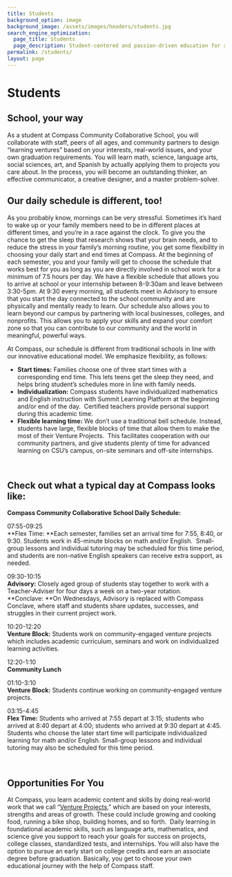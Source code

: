 ```yaml
---
title: Students
background_option: image
background_image: /assets/images/headers/students.jpg
search_engine_optimization:
  page_title: Students
  page_description: Student-centered and passion-driven education for a lifetime.
permalink: /students/
layout: page
---
```


# Students

## School, your way

As a student at Compass Community Collaborative School, you will collaborate with staff, peers of all ages, and community partners to design “learning ventures” based on your interests, real-world issues, and your own graduation requirements. You will learn math, science, language arts, social sciences, art, and Spanish by actually applying them to projects you care about. In the process, you will become an outstanding thinker, an effective communicator, a creative designer, and a master problem-solver.

## Our daily schedule is different, too!

As you probably know, mornings can be very stressful. Sometimes it’s hard to wake up or your family members need to be in different places at different times, and you’re in a race against the clock. To give you the chance to get the sleep that research shows that your brain needs, and to reduce the stress in your family’s morning routine, you get some flexibility in choosing your daily start and end times at Compass. At the beginning of each semester, you and your family will get to choose the schedule that works best for you as long as you are directly involved in school work for a minimum of 7.5 hours per day. We have a flexible schedule that allows you to arrive at school or your internship between 8-9:30am and leave between 3:30-5pm. At 9:30 every morning, all students meet in Advisory to ensure that you start the day connected to the school community and are physically and mentally ready to learn. Our schedule also allows you to learn beyond our campus by partnering with local businesses, colleges, and nonprofits. This allows you to apply your skills and expand your comfort zone so that you can contribute to our community and the world in meaningful, powerful ways.

At Compass, our schedule is different from traditional schools in line with our innovative educational model. We emphasize flexibility, as follows:&nbsp;

* **Start times:** Families choose one of three start times with a corresponding end time. This lets teens get the sleep they need, and helps bring student’s schedules more in line with family needs.
* **Individualization:** Compass students have individualized mathematics and English instruction with Summit Learning Platform at the beginning and/or end of the day.&nbsp; Certified teachers provide personal support during this academic time.
* **Flexible learning time:** We don’t use a traditional bell schedule. Instead, students have large, flexible blocks of time that allow them to make the most of their Venture Projects.&nbsp; This facilitates cooperation with our community partners, and give students plenty of time for advanced learning on CSU’s campus, on-site seminars and off-site internships.&nbsp;

&nbsp;

## Check out what a typical day at Compass looks like:

**Compass Community Collaborative School Daily Schedule:**

07:55-09:25<br>**Flex Time:&nbsp;**Each semester, families set an arrival time for 7:55, 8:40, or 9:30. Students work in 45-minute blocks on math and/or English.&nbsp; Small-group lessons and individual tutoring may be scheduled for this time period, and students are non-native English speakers can receive extra support, as needed.&nbsp;

09:30-10:15<br>**Advisory:** Closely aged group of students stay together to work with a Teacher-Adviser for four days a week on a two-year rotation.<br>**Conclave:&nbsp;**On Wednesdays, Advisory is replaced with Compass Conclave, where staff and students share updates, successes, and struggles in their current project work.

10:20-12:20<br>**Venture Block:** Students work on community-engaged venture projects which includes academic curriculum, seminars and work on individualized learning activities.

12:20-1:10<br>**Community Lunch**

01:10-3:10<br>**Venture Block:** Students continue working on community-engaged venture projects.

03:15-4:45<br>**Flex Time:**&nbsp;Students who arrived at 7:55 depart at 3:15; students who arrived at 8:40 depart at 4:00; students who arrived at 9:30 depart at 4:45. Students who choose the later start time will participate individualized learning for math and/or English. Small-group lessons and individual tutoring may also be scheduled for this time period.

&nbsp;

## Opportunities For You

At Compass, you learn academic content and skills by doing real-world work that we call “[Venture Projects](/venture-projects/),” which are based on your interests, strengths and areas of growth. These could include growing and cooking food, running a bike shop, building homes, and so forth.&nbsp; Daily learning in foundational academic skills, such as language arts, mathematics, and science give you support to reach your goals for success on projects, college classes, standardized tests, and internships. You will also have the option to pursue an early start on college credits and earn an associate degree before graduation. Basically, you get to choose your own educational journey with the help of Compass staff.

&nbsp;